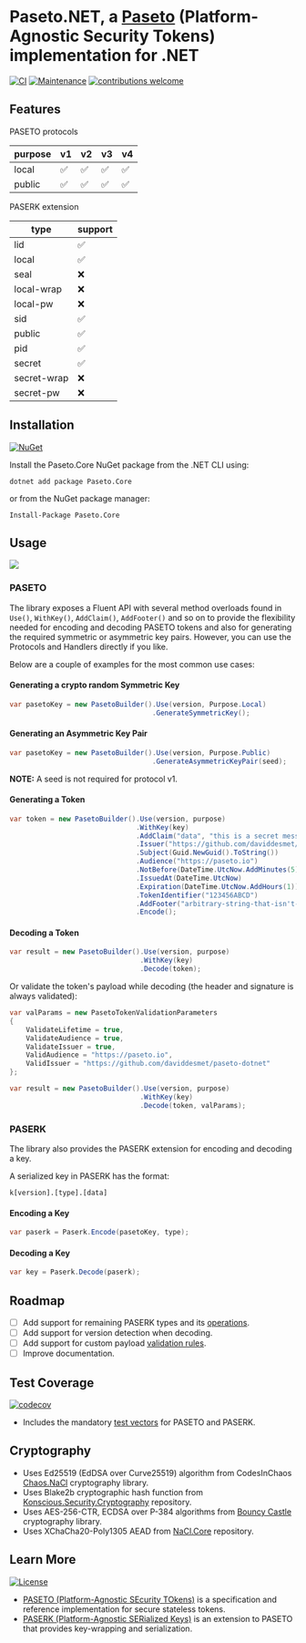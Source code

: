 # Paseto.NET, a [Paseto](https://github.com/paragonie/paseto) (Platform-Agnostic Security Tokens) implementation for .NET

[![CI](https://github.com/daviddesmet/paseto-dotnet/workflows/CI/badge.svg?branch=master)](https://github.com/daviddesmet/paseto-dotnet/actions)
[![Maintenance](https://img.shields.io/maintenance/yes/2024.svg)](https://github.com/daviddesmet/paseto-dotnet)
[![contributions welcome](https://img.shields.io/badge/contributions-welcome-brightgreen.svg?style=flat)](https://github.com/daviddesmet/paseto-dotnet/issues)

## Features

PASETO protocols

| purpose | v1 | v2 | v3 | v4 |
| -- | -- | -- | -- | -- |
| local | ✅ | ✅ | ✅ | ✅ |
| public | ✅ | ✅ | ✅ | ✅ |

PASERK extension

| type | support |
| -- | -- |
| lid | ✅ |
| local | ✅ |
| seal | ❌ |
| local-wrap | ❌ |
| local-pw | ❌ |
| sid | ✅ |
| public | ✅ |
| pid | ✅ |
| secret | ✅ |
| secret-wrap | ❌ |
| secret-pw | ❌ |

## Installation

[![NuGet](https://buildstats.info/nuget/Paseto.Core)](https://www.nuget.org/packages/Paseto.Core/)

Install the Paseto.Core NuGet package from the .NET CLI using:
```
dotnet add package Paseto.Core
```

or from the NuGet package manager:
```
Install-Package Paseto.Core
```

## Usage

[![](https://img.shields.io/nuget/dt/Paseto.Core.svg)](https://www.nuget.org/packages/Paseto.Core/)

### PASETO

The library exposes a Fluent API with several method overloads found in `Use()`, `WithKey()`, `AddClaim()`, `AddFooter()` and so on to provide the flexibility needed for encoding and decoding PASETO tokens and also for generating the required symmetric or asymmetric key pairs. However, you can use the Protocols and Handlers directly if you like.

Below are a couple of examples for the most common use cases:

#### Generating a crypto random Symmetric Key

```csharp
var pasetoKey = new PasetoBuilder().Use(version, Purpose.Local)
                                   .GenerateSymmetricKey();
```

#### Generating an Asymmetric Key Pair

```csharp
var pasetoKey = new PasetoBuilder().Use(version, Purpose.Public)
                                   .GenerateAsymmetricKeyPair(seed);
```

**NOTE:** A seed is not required for protocol v1.

#### Generating a Token

```csharp
var token = new PasetoBuilder().Use(version, purpose)
                               .WithKey(key)
                               .AddClaim("data", "this is a secret message")
                               .Issuer("https://github.com/daviddesmet/paseto-dotnet")
                               .Subject(Guid.NewGuid().ToString())
                               .Audience("https://paseto.io")
                               .NotBefore(DateTime.UtcNow.AddMinutes(5))
                               .IssuedAt(DateTime.UtcNow)
                               .Expiration(DateTime.UtcNow.AddHours(1))
                               .TokenIdentifier("123456ABCD")
                               .AddFooter("arbitrary-string-that-isn't-json")
                               .Encode();
```

#### Decoding a Token

```csharp
var result = new PasetoBuilder().Use(version, purpose)
                                .WithKey(key)
                                .Decode(token);
```

Or validate the token's payload while decoding (the header and signature is always validated):

```csharp
var valParams = new PasetoTokenValidationParameters
{
    ValidateLifetime = true,
    ValidateAudience = true,
    ValidateIssuer = true,
    ValidAudience = "https://paseto.io",
    ValidIssuer = "https://github.com/daviddesmet/paseto-dotnet"
};

var result = new PasetoBuilder().Use(version, purpose)
                                .WithKey(key)
                                .Decode(token, valParams);
```

### PASERK

The library also provides the PASERK extension for encoding and decoding a key.

A serialized key in PASERK has the format:

```
k[version].[type].[data]
```

#### Encoding a Key

```csharp
var paserk = Paserk.Encode(pasetoKey, type);
```

#### Decoding a Key

```csharp
var key = Paserk.Decode(paserk);
```

## Roadmap

- [ ] Add support for remaining PASERK types and its [operations](https://github.com/paseto-standard/paserk/blob/master/operations).
- [ ] Add support for version detection when decoding.
- [ ] Add support for custom payload [validation rules](https://github.com/paseto-standard/paseto-spec/blob/master/docs/02-Implementation-Guide/02-Validators.md).
- [ ] Improve documentation.

## Test Coverage

[![codecov](https://codecov.io/gh/daviddesmet/paseto-dotnet/branch/master/graph/badge.svg?token=O9QHck0xb9)](https://codecov.io/gh/daviddesmet/paseto-dotnet)

- Includes the mandatory [test vectors](https://github.com/paseto-standard/test-vectors) for PASETO and PASERK.

## Cryptography

* Uses Ed25519 (EdDSA over Curve25519) algorithm from CodesInChaos [Chaos.NaCl](https://github.com/CodesInChaos/Chaos.NaCl) cryptography library.
* Uses Blake2b cryptographic hash function from [Konscious.Security.Cryptography](https://github.com/kmaragon/Konscious.Security.Cryptography) repository.
* Uses AES-256-CTR, ECDSA over P-384 algorithms from [Bouncy Castle](https://github.com/novotnyllc/bc-csharp) cryptography library.
* Uses XChaCha20-Poly1305 AEAD from [NaCl.Core](https://github.com/daviddesmet/NaCl.Core) repository.

## Learn More

[![License](https://img.shields.io/github/license/daviddesmet/paseto-dotnet.svg)](https://github.com/daviddesmet/paseto-dotnet/blob/master/LICENSE)

* [PASETO (Platform-Agnostic SEcurity TOkens)](https://github.com/paseto-standard/paseto-spec) is a specification and reference implementation for secure stateless tokens.
* [PASERK (Platform-Agnostic SERialized Keys)](https://github.com/paseto-standard/paserk) is an extension to PASETO that provides key-wrapping and serialization.
